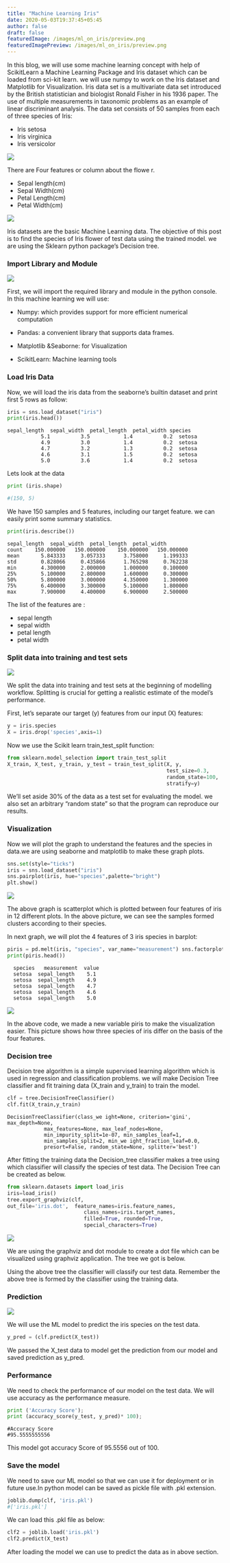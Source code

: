 ```yaml
---
title: "Machine Learning Iris"
date: 2020-05-03T19:37:45+05:45
author: false
draft: false
featuredImage: /images/ml_on_iris/preview.png
featuredImagePreview: /images/ml_on_iris/preview.png
---
```


In this blog, we will use some machine learning concept with help of ScikitLearn a Machine Learning Package and Iris dataset which can be loaded from sci-kit learn. we will use numpy to work on the Iris dataset and Matplotlib for Visualization. Iris data set is a multivariate data set introduced by the British statistician and biologist Ronald Fisher in his 1936 paper. The use of multiple measurements in taxonomic problems as an example of linear discriminant analysis. The data set consists of 50 samples from each of three species of Iris:

* Iris setosa
* Iris virginica
* Iris versicolor

![](/images/post3/pic1.jpg)

There are Four features or column about the flowe r.

* Sepal length(cm)
* Sepal Width(cm)
* Petal Length(cm)
* Petal Width(cm)

![](/images/post3/pic2.jpg)

Iris datasets are the basic Machine Learning data. The objective of this post is to find the species of Iris flower of test data using the trained model. we are using the Sklearn python package’s Decision tree.

### Import Library and Module

![](/images/post3/pic3.png)

First, we will import the required library and module in the python console. In this machine learning we will use:

* Numpy: which provides support for more efficient numerical computation

* Pandas: a convenient library that supports data frames.

* Matplotlib &Seaborne: for Visualization

* ScikitLearn: Machine learning tools

### Load Iris Data

Now, we will load the iris data from the seaborne’s builtin dataset and print first 5 rows as follow:

```python
iris = sns.load_dataset("iris")
print(iris.head())
```

```
sepal_length  sepal_width  petal_length  petal_width species
           5.1          3.5           1.4          0.2  setosa
           4.9          3.0           1.4          0.2  setosa
           4.7          3.2           1.3          0.2  setosa
           4.6          3.1           1.5          0.2  setosa
           5.0          3.6           1.4          0.2  setosa
```

Lets look at the data

```python
print (iris.shape)

#(150, 5)
```

We have 150 samples and 5 features, including our target feature. we can easily print some summary statistics.

```python
print(iris.describe())
```

```
sepal_length  sepal_width  petal_length  petal_width
count    150.000000   150.000000    150.000000   150.000000
mean       5.843333     3.057333      3.758000     1.199333
std        0.828066     0.435866      1.765298     0.762238
min        4.300000     2.000000      1.000000     0.100000
25%        5.100000     2.800000      1.600000     0.300000
50%        5.800000     3.000000      4.350000     1.300000
75%        6.400000     3.300000      5.100000     1.800000
max        7.900000     4.400000      6.900000     2.500000
```

The list of the features are :

* sepal length
* sepal width
* petal length
* petal width

### Split data into training and test sets

![](/images/post3/pic4.png)

We split the data into training and test sets at the beginning of modelling workflow. Splitting is crucial for getting a realistic estimate of the model’s performance.

First, let’s separate our target (y) features from our input (X) features:

```python
y = iris.species
X = iris.drop('species',axis=1)
```
Now we use the Scikit learn train_test_split function:

```python
from sklearn.model_selection import train_test_split
X_train, X_test, y_train, y_test = train_test_split(X, y, 
                                                    test_size=0.3, 
                                                    random_state=100, 
                                                    stratify=y)
```

We’ll set aside 30% of the data as a test set for evaluating the model. we also set an arbitrary “random state” so that the program can reproduce our results.

### Visualization

Now we will plot the graph to understand the features and the species in data.we are using seaborne and matplotlib to make these graph plots.

```python
sns.set(style="ticks")
iris = sns.load_dataset("iris")
sns.pairplot(iris, hue="species",palette="bright")
plt.show()
```

![](/images/post3/pic5.png)


The above graph is scatterplot which is plotted between four features of iris in 12 different plots. In the above picture, we can see the samples formed clusters according to their species.

In next graph, we will plot the 4 features of 3 iris species in barplot:

```python
piris = pd.melt(iris, "species", var_name="measurement") sns.factorplot(x="measurement", y="value", hue="species", data=piris, size=7, kind="bar",palette="bright") plt.show() 
print(piris.head())
```

```
  species   measurement  value
  setosa  sepal_length    5.1
  setosa  sepal_length    4.9
  setosa  sepal_length    4.7
  setosa  sepal_length    4.6
  setosa  sepal_length    5.0
```
![](/images/post3/pic6.png)

In the above code, we made a new variable piris to make the visualization easier. This picture shows how three species of iris differ on the basis of the four features.

### Decision tree

Decision tree algorithm is a simple supervised learning algorithm which is used in regression and classification problems. we will make Decision Tree classifier and fit training data (X_train and y_train) to train the model.

```python
clf = tree.DecisionTreeClassifier()
clf.fit(X_train,y_train)
```

```
DecisionTreeClassifier(class_we ight=None, criterion='gini', max_depth=None,
            max_features=None, max_leaf_nodes=None,
            min_impurity_split=1e-07, min_samples_leaf=1,
            min_samples_split=2, min_we ight_fraction_leaf=0.0,
            presort=False, random_state=None, splitter='best')
```

After fitting the training data the Decision_tree classifier makes a tree using which classifier will classify the species of test data. The Decision Tree can be created as below.

```python
from sklearn.datasets import load_iris
iris=load_iris()
tree.export_graphviz(clf,
out_file='iris.dot',  feature_names=iris.feature_names,  
                         class_names=iris.target_names,  
                         filled=True, rounded=True,  
                         special_characters=True)
```

![](/images/post3/pic7.png)

We are using the graphviz and dot module to create a dot file which can be visualized using graphviz application. The tree we got is below.

Using the above tree the classifier will classify our test data. Remember the above tree is formed by the classifier using the training data.

### Prediction

![](/images/post3/pic8.jpg)

We will use the ML model to predict the iris species on the test data.

```python
y_pred = (clf.predict(X_test))
```
We passed the X_test data to model get the prediction from our model and saved prediction as y_pred.


### Performance

We need to check the performance of our model on the test data. We will use accuracy as the performance measure.

```python
print ('Accuracy Score');
print (accuracy_score(y_test, y_pred)* 100);
```

```
#Accuracy Score
#95.5555555556
```

This model got accuracy Score of 95.5556 out of 100.

### Save the model

We need to save our ML model so that we can use it for deployment or in future use.In python model can be saved as pickle file with .pkl extension.

```python
joblib.dump(clf, 'iris.pkl')
#['iris.pkl']
```

We can load this .pkl file as below:

```python
clf2 = joblib.load('iris.pkl')
clf2.predict(X_test)
```

After loading the model we can use to predict the data as in above section.